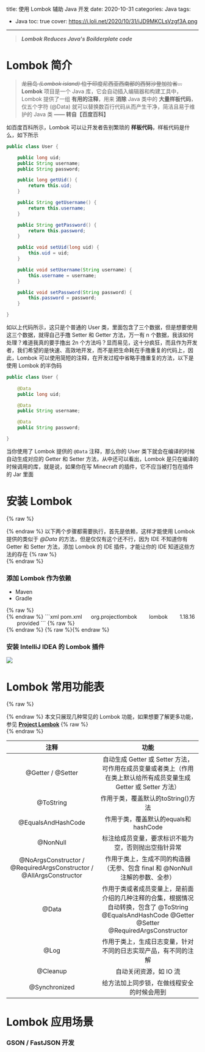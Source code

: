 title: 使用 Lombok 辅助 Java 开发
date: 2020-10-31
categories: Java
tags:
  - Java
toc: true
cover: https://i.loli.net/2020/10/31/iJD9MKCLsVzgf3A.png
<!-- thumbnail: https://i.loli.net/2020/10/31/iJD9MKCLsVzgf3A.png -->
---

> ***Lombok Reduces Java's Boilderplate code***

<!--more-->

# Lombok 简介

> ~~龙目岛 *(Lombok island)* 位于印度尼西亚西南部的西努沙登加拉省...~~ **Lombok** 项目是一个 Java 库，它会自动插入编辑器和构建工具中，Lombok 提供了一组 **有用的注释**，用来 **消除** Java 类中的 **大量样板代码**，仅五个字符 (@Data) 就可以替换数百行代码从而产生干净，简洁且易于维护的 Java 类 **—— 转自【百度百科】**

如百度百科所示，Lombok 可以让开发者告别繁琐的 **样板代码**，样板代码是什么，如下所示

```java User.java (未使用 Lombok) >folded
public class User {

    public long uid;
    public String username;
    public String password;

    public long getUid() {
        return this.uid;
    }

    public String getUsername() {
        return this.username;
    }

    public String getPassword() {
        return this.password;
    }

    public void setUid(long uid) {
        this.uid = uid;
    }

    public void setUsername(String username) {
        this.username = username;
    }

    public void setPassword(String password) {
        this.password = password;
    }

}
```

如以上代码所示，这只是个普通的 User 类，里面包含了三个数据，但是想要使用这三个数据，就得自己手撸 Setter 和 Getter 方法，万一有 n 个数据，我该如何处理？难道我真的要手撸出 2n 个方法吗？显而易见，这十分疯狂，而且作为开发者，我们希望的是快速、高效地开发，而不是把生命耗在手撸重复的代码上，因此，Lombok 可以使用简短的注释，在开发过程中省略手撸重复的方法，以下是使用 Lombok 的半伪码

```java User.java (使用 Lombok)
public class User {
    
    @Data
    public long uid;

    @Data
    public String username;

    @Data
    public String password;

}
```

当你使用了 Lombok 提供的 `@Data` 注释，那么你的 User 类下就会在编译的时候自动生成对应的 Getter 和 Setter 方法，从中还可以看出，Lombok 是只在编译的时候调用的库，就是说，如果你在写 Minecraft 的插件，它不应当被打包在插件的 Jar 里面

# 安装 Lombok

{% raw %}<div class="notification is-danger">{% endraw %}
以下两个步骤都需要执行，首先是依赖，这样才能使用 Lombok 提供的类似于 *@Data* 的方法，但是仅仅有这个还不行，因为 IDE 不知道你有 Getter 和 Setter 方法，添加 Lombok 的 IDE 插件，才能让你的 IDE 知道这些方法的存在
{% raw %}</div>{% endraw %}

### 添加 Lombok 作为依赖

<div class="tabs is-toggle"><ul>
<li class="is-active"><a onclick="onTabClick(event)">
<span class="icon is-small"><i class="fas fa-feather-alt" aria-hidden="true"></i></span>
<span>Maven</span>
</a></li>
<li><a onclick="onTabClick(event)">
<span class="icon is-small"><i class="fab fa-google-drive" aria-hidden="true"></i></span>
<span>Gradle</span>
</a></li>
</ul></div>
{% raw %}<div id="Maven" class="tab-content" style="display: block;">{% endraw %}
```xml pom.xml
<dependencies>
    <dependency>
        <groupId>org.projectlombok</groupId>
        <artifactId>lombok</artifactId>
        <version>1.18.16</version>
        <scope>provided</scope>
    </dependency>
</dependencies>
```
{% raw %}</div>{% endraw %}
{% raw %}<div id="Gradle" class="tab-content">{% endraw %}
```gradle build.gradle
dependencies {
	compileOnly 'org.projectlombok:lombok:1.18.16'
	annotationProcessor 'org.projectlombok:lombok:1.18.16'
	testCompileOnly 'org.projectlombok:lombok:1.18.16'
	testAnnotationProcessor 'org.projectlombok:lombok:1.18.16'
}
```
{% raw %}</div>{% endraw %}

<style type="text/css">
.content .tabs ul { margin: 0; }
.tab-content { display: none; }
</style>

<script>
function onTabClick (event) {
    var tabTitle = $(event.currentTarget).children('span:last-child').text();
    $('.article .content .tab-content').css('display', 'none');
    $('.article .content .tabs li').removeClass('is-active');
    $('#' + tabTitle).css('display', 'block');
    $(event.currentTarget).parent().addClass('is-active');
}
</script>

### 安装 IntelliJ IDEA 的 Lombok 插件

![](https://i.loli.net/2020/10/31/47ULRmzwQgY3JPi.png)

# Lombok 常用功能表

{% raw %}<article class="message is-info"><div class="message-body">{% endraw %}
本文只展现几种常见的 Lombok 功能，如果想要了解更多功能，参见 **[Project Lombok](https://projectlombok.org/features/all)**
{% raw %}</div></article>{% endraw %}

注释|功能
:-:|:-:
@Getter / @Setter|自动生成 Getter 或 Setter 方法，可作用在成员变量或者类上（作用在类上默认给所有成员变量生成 Getter 或 Setter 方法）
@ToString|作用于类，覆盖默认的toString()方法
@EqualsAndHashCode|作用于类，覆盖默认的equals和hashCode
@NonNull|标注给成员变量，要求标识不能为空，否则抛出空指针异常
@NoArgsConstructor / @RequiredArgsConstructor / @AllArgsConstructor|作用于类上，生成不同的构造器（无参、包含 final 和 @NonNull 注解的参数、全参）
@Data|作用于类或者成员变量上，是前面介绍的几种注释的合集，根据情况自动转换，包含了 @ToString @EqualsAndHashCode @Getter @Setter @RequiredArgsConstructor
@Log|作用于类上，生成日志变量，针对不同的日志实现产品，有不同的注解
@Cleanup|自动关闭资源，如 IO 流
@Synchronized|给方法加上同步锁，在做线程安全的时候会用到

# Lombok 应用场景

### GSON / FastJSON 开发

